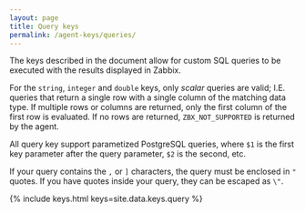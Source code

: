 ```yaml
---
layout: page
title: Query keys
permalink: /agent-keys/queries/
---
```


The keys described in the document allow for custom SQL queries to be executed
with the results displayed in Zabbix. 

For the `string`, `integer` and `double` keys, only *scalar* queries are valid;
I.E. queries that return a single row with a single column of the matching data
type. If multiple rows or columns are returned, only the first column of the
first row is evaluated. If no rows are returned, `ZBX_NOT_SUPPORTED` is
returned by the agent.

All query key support parametized PostgreSQL queries, where `$1` is the first
key parameter after the query parameter, `$2` is the second, etc.

If your query contains the `,` or `]` characters, the query must be enclosed in
`"` quotes. If you have quotes inside your query, they can be escaped as `\"`.

{% include keys.html keys=site.data.keys.query %}
